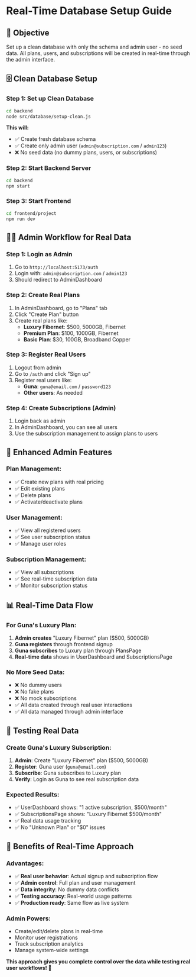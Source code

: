 # Real-Time Database Setup Guide

## 🎯 **Objective**
Set up a clean database with only the schema and admin user - no seed data. All plans, users, and subscriptions will be created in real-time through the admin interface.

## 🗄️ **Clean Database Setup**

### **Step 1: Set up Clean Database**
```bash
cd backend
node src/database/setup-clean.js
```

**This will:**
- ✅ Create fresh database schema
- ✅ Create only admin user (`admin@subscription.com` / `admin123`)
- ❌ No seed data (no dummy plans, users, or subscriptions)

### **Step 2: Start Backend Server**
```bash
cd backend
npm start
```

### **Step 3: Start Frontend**
```bash
cd frontend/project
npm run dev
```

## 👨‍💼 **Admin Workflow for Real Data**

### **Step 1: Login as Admin**
1. Go to `http://localhost:5173/auth`
2. Login with: `admin@subscription.com` / `admin123`
3. Should redirect to AdminDashboard

### **Step 2: Create Real Plans**
1. In AdminDashboard, go to "Plans" tab
2. Click "Create Plan" button
3. Create real plans like:
   - **Luxury Fibernet**: $500, 5000GB, Fibernet
   - **Premium Plan**: $100, 1000GB, Fibernet
   - **Basic Plan**: $30, 100GB, Broadband Copper

### **Step 3: Register Real Users**
1. Logout from admin
2. Go to `/auth` and click "Sign up"
3. Register real users like:
   - **Guna**: `guna@email.com` / `password123`
   - **Other users**: As needed

### **Step 4: Create Subscriptions (Admin)**
1. Login back as admin
2. In AdminDashboard, you can see all users
3. Use the subscription management to assign plans to users

## 🔧 **Enhanced Admin Features**

### **Plan Management**:
- ✅ Create new plans with real pricing
- ✅ Edit existing plans
- ✅ Delete plans
- ✅ Activate/deactivate plans

### **User Management**:
- ✅ View all registered users
- ✅ See user subscription status
- ✅ Manage user roles

### **Subscription Management**:
- ✅ View all subscriptions
- ✅ See real-time subscription data
- ✅ Monitor subscription status

## 📊 **Real-Time Data Flow**

### **For Guna's Luxury Plan**:
1. **Admin creates** "Luxury Fibernet" plan ($500, 5000GB)
2. **Guna registers** through frontend signup
3. **Guna subscribes** to Luxury plan through PlansPage
4. **Real-time data** shows in UserDashboard and SubscriptionsPage

### **No More Seed Data**:
- ❌ No dummy users
- ❌ No fake plans
- ❌ No mock subscriptions
- ✅ All data created through real user interactions
- ✅ All data managed through admin interface

## 🎯 **Testing Real Data**

### **Create Guna's Luxury Subscription**:
1. **Admin**: Create "Luxury Fibernet" plan ($500, 5000GB)
2. **Register**: Guna user (`guna@email.com`)
3. **Subscribe**: Guna subscribes to Luxury plan
4. **Verify**: Login as Guna to see real subscription data

### **Expected Results**:
- ✅ UserDashboard shows: "1 active subscription, $500/month"
- ✅ SubscriptionsPage shows: "Luxury Fibernet $500/month"
- ✅ Real data usage tracking
- ✅ No "Unknown Plan" or "$0" issues

## 🚀 **Benefits of Real-Time Approach**

### **Advantages**:
- ✅ **Real user behavior**: Actual signup and subscription flow
- ✅ **Admin control**: Full plan and user management
- ✅ **Data integrity**: No dummy data conflicts
- ✅ **Testing accuracy**: Real-world usage patterns
- ✅ **Production ready**: Same flow as live system

### **Admin Powers**:
- Create/edit/delete plans in real-time
- Monitor user registrations
- Track subscription analytics
- Manage system-wide settings

**This approach gives you complete control over the data while testing real user workflows! 🎉**